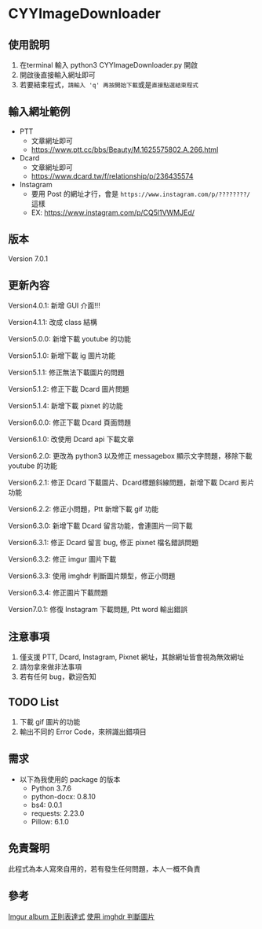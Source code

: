 # CYYImageDownloader


## 使用說明
1. 在terminal 輸入 python3 CYYImageDownloader.py 開啟
2. 開啟後直接輸入網址即可
3. 若要結束程式，```請輸入 'q' 再按開始下載```或是```直接點選結束程式```

## 輸入網址範例
* PTT
   * 文章網址即可
	* https://www.ptt.cc/bbs/Beauty/M.1625575802.A.266.html
* Dcard
	* 文章網址即可
	* https://www.dcard.tw/f/relationship/p/236435574
* Instagram
	* 要用 Post 的網址才行，會是 `https://www.instagram.com/p/????????/` 這樣
	* EX: https://www.instagram.com/p/CQ5l1VWMJEd/

## 版本
Version 7.0.1

## 更新內容
Version4.0.1: 新增 GUI 介面!!!

Version4.1.1: 改成 class 結構

Version5.0.0: 新增下載 youtube 的功能

Version5.1.0: 新增下載 ig 圖片功能

Version5.1.1: 修正無法下載圖片的問題

Version5.1.2: 修正下載 Dcard 圖片問題

Version5.1.4: 新增下載 pixnet 的功能

Version6.0.0: 修正下載 Dcard 頁面問題

Version6.1.0: 改使用 Dcard api 下載文章

Version6.2.0: 更改為 python3 以及修正 messagebox 顯示文字問題，移除下載 youtube 的功能

Version6.2.1: 修正 Dcard 下載圖片、Dcard標題斜線問題，新增下載 Dcard 影片功能

Version6.2.2: 修正小問題，Ptt 新增下載 gif 功能

Version6.3.0: 新增下載 Dcard 留言功能，會連圖片一同下載

Version6.3.1: 修正 Dcard 留言 bug, 修正 pixnet 檔名錯誤問題

Version6.3.2: 修正 imgur 圖片下載

Version6.3.3: 使用 imghdr 判斷圖片類型，修正小問題

Version6.3.4: 修正圖片下載問題

Version7.0.1: 修復 Instagram 下載問題, Ptt word 輸出錯誤


## 注意事項
1. 僅支援 PTT, Dcard, Instagram, Pixnet 網址，其餘網址皆會視為無效網址
2. 請勿拿來做非法事項
3. 若有任何 bug，歡迎告知

## TODO List
1. 下載 gif 圖片的功能
2. 輸出不同的 Error Code，來辨識出錯項目

## 需求
* 以下為我使用的 package 的版本
	* Python 3.7.6
	* python-docx: 0.8.10
	* bs4: 0.0.1
	* requests: 2.23.0
	* Pillow: 6.1.0

## 免責聲明
此程式為本人寫來自用的，若有發生任何問題，本人一概不負責

## 參考
[Imgur album 正則表達式](https://github.com/alexgisby/imgur-album-downloader/blob/master/imguralbum.py)
[使用 imghdr 判斷圖片](https://docs.python.org/3/library/imghdr.html)